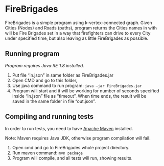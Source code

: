 # FireBrigades

FireBrigades is a simple program using k-vertex-connected graph. Given Cities (Nodes) and Roads (paths), program returns the Cities names in with will be Fire Brigades set in a way that firefighters can drive to every City under specified time, but also leaving as little FireBrigades as possible. 

## Running program 

*Program requires Java RE 1.8 installed.*
1.	Put file “in.json” in same folder as FireBrigades.jar
2.	Open CMD and go to this folder,
3.	Use java command to run program: 
`java –jar FireBrigades.jar`
4.	Program will start and it will be working for number of seconds specified inside “in.json” file as “timeout”. When time ends, the result will be saved in the same folder in file “out.json”.

## Compiling and running tests

In order to run tests, you need to have [Apache Maven](https://maven.apache.org/install.html) installed.

Note: Maven requires Java JDK, otherwise program compilation will fail.
	
  
1.	Open cmd and go to FireBrigades whole project directory.
2.	Run maven command:
`mvn package`
3.	Program will compile, and all tests will run, showing results.
